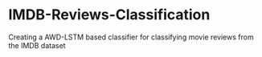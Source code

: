 # IMDB-Reviews-Classification
Creating a AWD-LSTM based classifier for classifying movie reviews from the IMDB dataset

